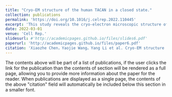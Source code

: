 ```yaml
---
title: "Cryo-EM structure of the human TACAN in a closed state."
collection: publications
permalink: 'https://doi.org/10.1016/j.celrep.2022.110445'
excerpt: 'This study reveals the cryo-electron microscopic structure of human TACAN (hTACAN), an ion channel-like protein potentially involved in sensing mechanical pain. hTACAN forms a dimer, with each protomer consisting of a transmembrane globular domain (TMD) and an intracellular domain (ICD). Molecular dynamics simulations indicate the presence of a putative ion conduction pore in each protomer. A single-point mutation at Met207 significantly increases membrane pressure-activated currents, and each hTACAN subunit binds one cholesterol molecule. These findings provide insights into the molecular assembly of hTACAN, suggesting that the wild-type protein is in a closed state.'
date: 2022-03-01
venue: 'Cell Rep.'
slidesurl: #'http://academicpages.github.io/files/slides6.pdf'
paperurl: 'http://academicpages.github.io/files/paper6.pdf'
citation: 'Xiaozhe Chen，Yaojie Wang，Yang Li et al. Cryo-EM structure of the human TACAN in a closed state. Cell Rep 2022, 38 (9): 110445. '
---
```


The contents above will be part of a list of publications, if the user clicks the link for the publication than the contents of section will be rendered as a full page, allowing you to provide more information about the paper for the reader. When publications are displayed as a single page, the contents of the above "citation" field will automatically be included below this section in a smaller font.
